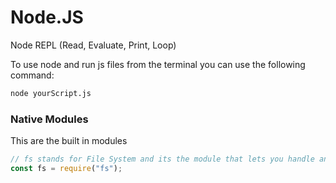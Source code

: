 # Node.JS
Node REPL (Read, Evaluate, Print, Loop)

To use node and run js files from the terminal you can use the following command:
```cmd
node yourScript.js
```

### Native Modules
This are the built in modules


```js
// fs stands for File System and its the module that lets you handle and manage files in the system
const fs = require("fs");
```
